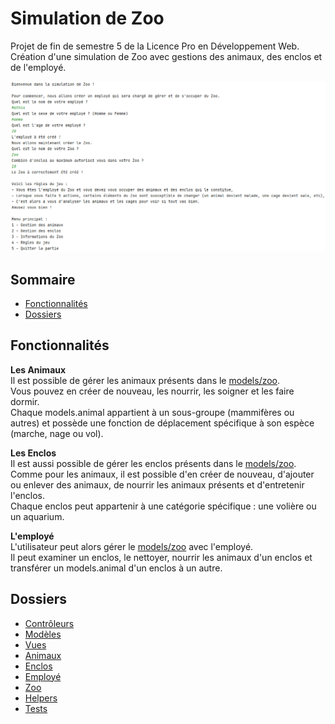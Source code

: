 # Simulation de Zoo
Projet de fin de semestre 5 de la Licence Pro en Développement Web.  
Création d'une simulation de Zoo avec gestions des animaux, des enclos et de l'employé.

![src/demo.png](src/demo.png)

## Sommaire
* [Fonctionnalités](https://github.com/lp-dev-web/projet-zoo#fonctionnalités)
* [Dossiers](https://github.com/lp-dev-web/projet-zoo#dossiers)

## Fonctionnalités
**Les Animaux**  
Il est possible de gérer les animaux présents dans le [models/zoo](https://github.com/lp-dev-web/projet-zoo/tree/main/src/models/zoo).  
Vous pouvez en créer de nouveau, les nourrir, les soigner et les faire dormir.  
Chaque models.animal appartient à un sous-groupe (mammifères ou autres) et possède une fonction de déplacement spécifique à son espèce (marche, nage ou vol).

**Les Enclos**  
Il est aussi possible de gérer les enclos présents dans le [models/zoo](https://github.com/lp-dev-web/projet-zoo/tree/main/src/models/zoo).  
Comme pour les animaux, il est possible d'en créer de nouveau, d'ajouter ou enlever des animaux, de nourrir les animaux présents et d'entretenir l'enclos.  
Chaque enclos peut appartenir à une catégorie spécifique : une volière ou un aquarium.

**L'employé**  
L'utilisateur peut alors gérer le [models/zoo](https://github.com/lp-dev-web/projet-zoo/tree/main/src/models/zoo) avec l'employé.  
Il peut examiner un enclos, le nettoyer, nourrir les animaux d'un enclos et transférer un models.animal d'un enclos à un autre.

## Dossiers
* [Contrôleurs](https://github.com/lp-dev-web/projet-zoo/tree/main/src/controllers)
* [Modèles](https://github.com/lp-dev-web/projet-zoo/tree/main/src/models)
* [Vues](https://github.com/lp-dev-web/projet-zoo/tree/main/src/views)
* [Animaux](https://github.com/lp-dev-web/projet-zoo/tree/main/src/models/animal)
* [Enclos](https://github.com/lp-dev-web/projet-zoo/tree/main/src/models/enclosure)
* [Employé](https://github.com/lp-dev-web/projet-zoo/tree/main/src/models/employee)
* [Zoo](https://github.com/lp-dev-web/projet-zoo/tree/main/src/models/zoo)
* [Helpers](https://github.com/lp-dev-web/projet-zoo/tree/main/src/models/helpers)
* [Tests](https://github.com/lp-dev-web/projet-zoo/tree/main/src/models/tests)
